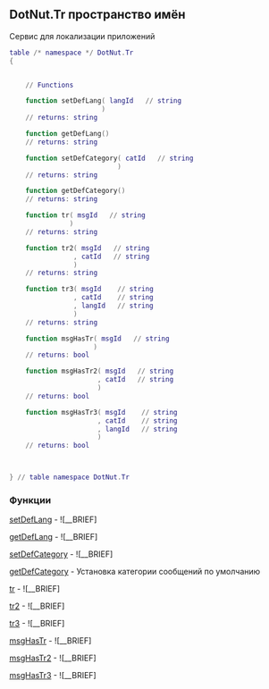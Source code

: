 ## DotNut.Tr пространство имён


Сервис для локализации приложений
```lua
table /* namespace */ DotNut.Tr
{


    // Functions

    function setDefLang( langId   // string
                       )
    // returns: string

    function getDefLang()
    // returns: string

    function setDefCategory( catId   // string
                           )
    // returns: string

    function getDefCategory()
    // returns: string

    function tr( msgId   // string
               )
    // returns: string

    function tr2( msgId   // string
                , catId   // string
                )
    // returns: string

    function tr3( msgId    // string
                , catId    // string
                , langId   // string
                )
    // returns: string

    function msgHasTr( msgId   // string
                     )
    // returns: bool

    function msgHasTr2( msgId   // string
                      , catId   // string
                      )
    // returns: bool

    function msgHasTr3( msgId    // string
                      , catId    // string
                      , langId   // string
                      )
    // returns: bool



} // table namespace DotNut.Tr
```


### Функции


[setDefLang](../DotNut/Tr/setDefLang.md) - ![__BRIEF]


[getDefLang](../DotNut/Tr/getDefLang.md) - ![__BRIEF]


[setDefCategory](../DotNut/Tr/setDefCategory.md) - ![__BRIEF]


[getDefCategory](../DotNut/Tr/getDefCategory.md) - Установка категории сообщений по умолчанию


[tr](../DotNut/Tr/tr.md) - ![__BRIEF]


[tr2](../DotNut/Tr/tr2.md) - ![__BRIEF]


[tr3](../DotNut/Tr/tr3.md) - ![__BRIEF]


[msgHasTr](../DotNut/Tr/msgHasTr.md) - ![__BRIEF]


[msgHasTr2](../DotNut/Tr/msgHasTr2.md) - ![__BRIEF]


[msgHasTr3](../DotNut/Tr/msgHasTr3.md) - ![__BRIEF]

